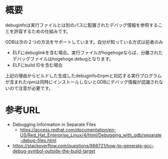 # 概要
debuginfoは実行ファイルとは別のパスに配置されたデバッグ情報を参照することを許容するための仕組みです。


GDBは次の２つの方法をサポートしています。自分が知っている方式は前者のみ
- ELFにdebuglinkを含む場合。実行ファイルがhogehogeならば、分離されたデバッグファイルはhogehoge.debugとなります。
- ELFにbuild IDを含む場合

上記の理由からビルドした生成したdebuginfoのrpmと対応する実行プログラムが含まれたrpmは同時にインストールしないとGDBにデバッグ情報が認識されないので注意が必要です。


# 参考URL
- Debugging Information in Separate Files
  - https://access.redhat.com/documentation/en-US/Red_Hat_Enterprise_Linux/4/html/Debugging_with_gdb/separate-debug-files.html
- https://stackoverflow.com/questions/866721/how-to-generate-gcc-debug-symbol-outside-the-build-target


